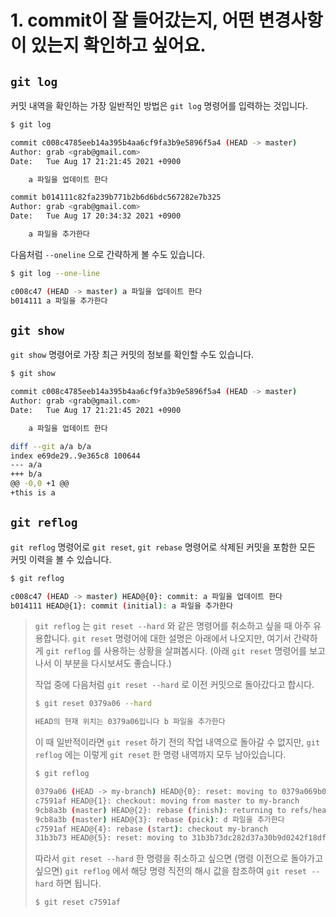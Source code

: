 # 1. commit이 잘 들어갔는지, 어떤 변경사항이 있는지 확인하고 싶어요.

## `git log`

커밋 내역을 확인하는 가장 일반적인 방법은 `git log` 명령어를 입력하는 것입니다.

```bash
$ git log

commit c008c4785eeb14a395b4aa6cf9fa3b9e5896f5a4 (HEAD -> master)
Author: grab <grab@gmail.com>
Date:   Tue Aug 17 21:21:45 2021 +0900

    a 파일을 업데이트 한다

commit b014111c82fa239b771b2b6d6bdc567282e7b325
Author: grab <grab@gmail.com>
Date:   Tue Aug 17 20:34:32 2021 +0900

    a 파일을 추가한다
```

 다음처럼 `--oneline` 으로 간략하게 볼 수도 있습니다.

```bash
$ git log --one-line

c008c47 (HEAD -> master) a 파일을 업데이트 한다
b014111 a 파일을 추가한다
```



## `git show`

`git show` 명령어로 가장 최근 커밋의 정보를 확인할 수도 있습니다.

```bash
$ git show

commit c008c4785eeb14a395b4aa6cf9fa3b9e5896f5a4 (HEAD -> master)
Author: grab <grab@gmail.com>
Date:   Tue Aug 17 21:21:45 2021 +0900

    a 파일을 업데이트 한다

diff --git a/a b/a
index e69de29..9e365c8 100644
--- a/a
+++ b/a
@@ -0,0 +1 @@
+this is a
```



## `git reflog`

`git reflog` 명령어로 `git reset`, `git rebase` 명령어로 삭제된 커밋을 포함한 모든 커밋 이력을 볼 수 있습니다.

```bash
$ git reflog

c008c47 (HEAD -> master) HEAD@{0}: commit: a 파일을 업데이트 한다
b014111 HEAD@{1}: commit (initial): a 파일을 추가한다
```

> `git reflog` 는 `git reset --hard` 와 같은 명령어를 취소하고 싶을 때 아주 유용합니다. `git reset` 명령어에 대한 설명은 아래에서 나오지만, 여기서 간략하게 `git reflog` 를 사용하는 상황을 살펴봅시다. (아래 `git reset` 명령어를 보고 나서 이 부분을 다시보셔도 좋습니다.)
>
> 작업 중에 다음처럼 `git reset --hard` 로 이전 커밋으로 돌아갔다고 합시다.
>
> ```bash
> $ git reset 0379a06 --hard
>
> HEAD의 현재 위치는 0379a06입니다 b 파일을 추가한다
> ```
>
> 이 때 일반적이라면 `git reset` 하기 전의 작업 내역으로 돌아갈 수 없지만, `git reflog` 에는 이렇게 `git reset` 한 명령 내역까지 모두 남아있습니다.
>
> ```bash
> $ git reflog
>
> 0379a06 (HEAD -> my-branch) HEAD@{0}: reset: moving to 0379a069b014afc2c256f3d94c4fb93fd833003e
> c7591af HEAD@{1}: checkout: moving from master to my-branch
> 9cb8a3b (master) HEAD@{2}: rebase (finish): returning to refs/heads/master
> 9cb8a3b (master) HEAD@{3}: rebase (pick): d 파일을 추가한다
> c7591af HEAD@{4}: rebase (start): checkout my-branch
> 31b3b73 HEAD@{5}: reset: moving to 31b3b73dc282d37a30b9d0242f18dfaf69878c0b
> ```
>
> 따라서 `git reset --hard` 한 명령을 취소하고 싶으면 (명령 이전으로 돌아가고 싶으면) `git reflog` 에서 해당 명령 직전의 해시 값을 참조하여 `git reset --hard` 하면 됩니다.
>
> ```bash
> $ git reset c7591af
> ```

<br>